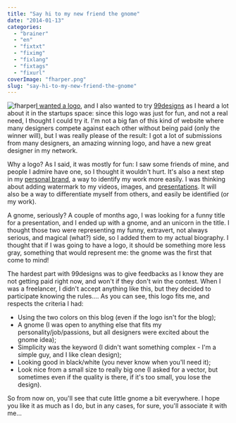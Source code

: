 ```yaml
---
title: "Say hi to my new friend the gnome"
date: "2014-01-13"
categories: 
  - "brainer"
  - "en"
  - "fixtxt"
  - "fiximg"
  - "fixlang"
  - "fixtags"
  - "fixurl"
coverImage: "fharper.png"
slug: "say-hi-to-my-new-friend-the-gnome"
---
```


![fharper](images/fharper.png)[I wanted a logo](https://fred.dev/i-want-a-logo-any-designer-out-there/ "I want a logo, any designer out there?"), and I also wanted to try [99designs](https://99designs.ca "99Designs website") as I heard a lot about it in the startups space: since this logo was just for fun, and not a real need, I thought I could try it. I'm not a big fan of this kind of website where many designers compete against each other without being paid (only the winner will), but I was really please of the result: I got a lot of submissions from many designers, an amazing winning logo, and have a new great designer in my network.

Why a logo? As I said, it was mostly for fun: I saw some friends of mine, and people I admire have one, so I thought it wouldn't hurt. It's also a next step in my [personal brand](https://fred.dev/im-working-on-a-personal-branding-book-for-developers/ "I’m working on a personal branding book for developers"), a way to identify my work more easily. I was thinking about adding watermark to my videos, images, and [presentations](http://fred.dev/speaking/ "Speaking page on my site"). It will also be a way to differentiate myself from others, and easily be identified (or my work).

A gnome, seriously? A couple of months ago, I was looking for a funny title for a presentation, and I ended up with a gnome, and an unicorn in the title. I thought those two were representing my funny, extravert, not always serious, and magical (what?) side, so I added them to my actual biography. I thought that if I was going to have a logo, it should be something more less gray, something that would represent me: the gnome was the first that come to mind!

The hardest part with 99designs was to give feedbacks as I know they are not getting paid right now, and won't if they don't win the contest. When I was a freelancer, I didn't accept anything like this, but they decided to participate knowing the rules.... As you can see, this logo fits me, and respects the criteria I had:

- Using the two colors on this blog (even if the logo isn't for the blog);
- A gnome (I was open to anything else that fits my personality/job/passions, but all designers were excited about the gnome idea);
- Simplicity was the keyword (I didn't want something complex - I'm a simple guy, and I like clean design);
- Looking good in black/white (you never know when you'll need it);
- Look nice from a small size to really big one (I asked for a vector, but sometimes even if the quality is there, if it's too small, you lose the design).

So from now on, you'll see that cute little gnome a bit everywhere. I hope you like it as much as I do, but in any cases, for sure, you'll associate it with me...
